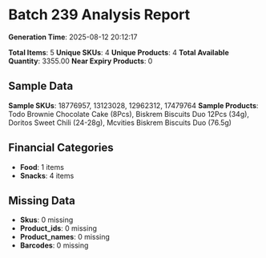 # Batch 239 Analysis Report

**Generation Time**: 2025-08-12 20:12:17

**Total Items**: 5
**Unique SKUs**: 4
**Unique Products**: 4
**Total Available Quantity**: 3355.00
**Near Expiry Products**: 0

## Sample Data
**Sample SKUs**: 18776957, 13123028, 12962312, 17479764
**Sample Products**: Todo Brownie Chocolate Cake (8Pcs), Biskrem Biscuits Duo 12Pcs (34g), Doritos Sweet Chili (24-28g), Mcvities Biskrem Biscuits Duo (76.5g)

## Financial Categories
- **Food**: 1 items
- **Snacks**: 4 items

## Missing Data
- **Skus**: 0 missing
- **Product_ids**: 0 missing
- **Product_names**: 0 missing
- **Barcodes**: 0 missing
